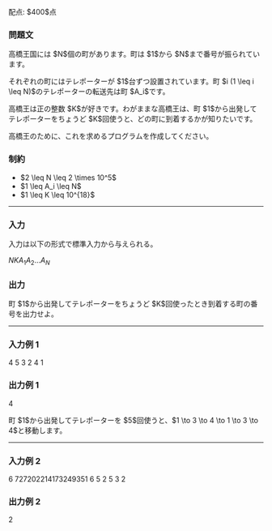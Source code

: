 
<div>

<span>

<span>

<p>
配点: $400$点
</p>

<div>

<section>

### **問題文**

<p>
高橋王国には $N$個の町があります。町は $1$から $N$まで番号が振られています。
</p>

<p>
それぞれの町にはテレポーターが $1$台ずつ設置されています。町 $i (1 \leq i \leq N)$のテレポーターの転送先は町 $A_i$です。
</p>

<p>
高橋王は正の整数 $K$が好きです。わがままな高橋王は、町 $1$から出発してテレポーターをちょうど $K$回使うと、どの町に到着するかが知りたいです。
</p>

<p>
高橋王のために、これを求めるプログラムを作成してください。
</p>

</section>

</div>

<div>

<section>

### **制約**

<ul>

<li>
$2 \leq N \leq 2 \times 10^5$
</li>

<li>
$1 \leq A_i \leq N$
</li>

<li>
$1 \leq K \leq 10^{18}$
</li>

</ul>

</section>

</div>

---

<div>

<div>

<section>

### **入力**

<p>
入力は以下の形式で標準入力から与えられる。
</p>

<div>

$N$$K$$A_1$$A_2$$\dots$$A_N$
</div>

</section>

</div>

<div>

<section>

### **出力**

<p>
町 $1$から出発してテレポーターをちょうど $K$回使ったとき到着する町の番号を出力せよ。
</p>

</section>

</div>

</div>

---

<div>

<section>

### **入力例 1**

<div>

4 5
3 2 4 1

</div>

</section>

</div>

<div>

<section>

### **出力例 1**

<div>

4

</div>

<p>
町 $1$から出発してテレポーターを $5$回使うと、$1 \to 3 \to 4 \to 1 \to 3 \to 4$と移動します。
</p>

</section>

</div>

---

<div>

<section>

### **入力例 2**

<div>

6 727202214173249351
6 5 2 5 3 2

</div>

</section>

</div>

<div>

<section>

### **出力例 2**

<div>

2

</div>

</section>

</div>

</span>

</span>

</div>
